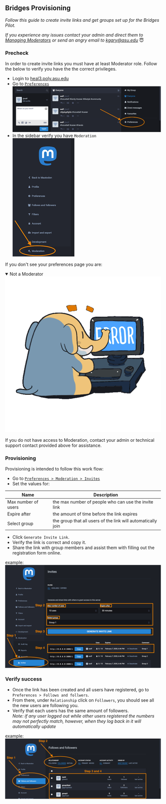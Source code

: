 ## Bridges Provisioning

_Follow this guide to create invite links and get groups set up for the Bridges Pilot._

_If you experience any issues contact your admin and direct them to [Managing Moderators](./manageModerators.md) or send an angry email to [kgary@asu.edu](mailto:kgary@asu.edu)_ 😇

### Precheck

In order to create invite links you must have at least Moderator role. Follow the below to verify you have the the correct privileges. 

* Login to [heal3.poly.asu.edu](https://heal3.poly.asu.edu) 
* Go to [`Preferences`](https://heal3.poly.asu.edu/admin/invites) ![preferences](./img/preferences_walkthrough.png)
* In the sidebar verify you have `Moderation`\
  ![moderation_tab](./img/moderation_provisioning.png)
  
If you don't see your preferences page you are: 
<details open>
  <summary>Not a Moderator</summary>
  <img src="./img/provision_priv_oops.gif" alt="baby_rage"/>
</details>

  If you do not have access to Moderation, contact your admin or technical support contact provided above for assistance.    
### Provisioning 

Provisioning is intended to follow this work flow:

- Go to [`Preferences > Moderation > Invites` ](https://heal3.poly.asu.edu/admin/invites)
- Set the values for:

| Name  | Description  |   
|---|---|
| Max number of users  | the max number of people who can use the invite link  |
| Expire after | the amount of time before the link expires  |
| Select group | the group that all users of the link will automatically join | 

- Click `Generate Invite Link`.
- Verify the link is correct and copy it. 
- Share the link with group members and assist them with filling out the registration form online.

example: ![generate_link](./img/generate_link.png)

### Verify success

- Once the link has been created and all users have registered, go to `Preferences > Follows and follwers`.
- From there, under `Relationship` click on `Followers`, you should see all the new users are following you.
- Verify that each users has the same amount of followers.  
 _Note: if any user logged out while other users registered the numbers may not perfectly match, however, when they log back in it will automatically update_ 

example: ![verify_success](./img/verify_provision.png) 

